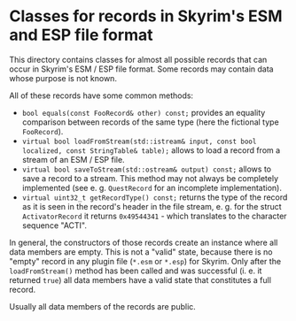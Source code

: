 # Classes for records in Skyrim's ESM and ESP file format

This directory contains classes for almost all possible records that can occur
in Skyrim's ESM / ESP file format. Some records may contain data whose purpose
is not known.

All of these records have some common methods:

* `bool equals(const FooRecord& other) const;` provides an equality comparison
  between records of the same type (here the fictional type `FooRecord`).
* `virtual bool loadFromStream(std::istream& input, const bool localized, const StringTable& table);`
  allows to load a record from a stream of an ESM / ESP file.
* `virtual bool saveToStream(std::ostream& output) const;` allows to save a
  record to a stream. This method may not always be completely implemented (see
  e. g. `QuestRecord` for an incomplete implementation).
* `virtual uint32_t getRecordType() const;` returns the type of the record as it
  is seen in the record's header in the file stream, e. g. for the struct 
  `ActivatorRecord` it returns `0x49544341` - which translates to the character
  sequence "ACTI".

In general, the constructors of those records create an instance where all data
members are empty. This is not a "valid" state, because there is no "empty"
record in any plugin file (`*.esm` or `*.esp`) for Skyrim. Only after the
`loadFromStream()` method has been called and was successful (i. e. it returned
`true`) all data members have a valid state that constitutes a full record.

Usually all data members of the records are public.
